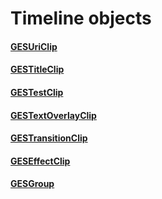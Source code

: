 # Timeline objects

#### [GESUriClip](GESUriClip.markdown)

#### [GESTitleClip](GESTitleClip.markdown)

#### [GESTestClip](GESTestClip.markdown)

#### [GESTextOverlayClip](GESTextOverlayClip.markdown)

#### [GESTransitionClip](GESTransitionClip.markdown)

#### [GESEffectClip](GESEffectClip.markdown)

#### [GESGroup](GESGroup.markdown)

